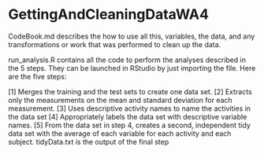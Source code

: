 # GettingAndCleaningDataWA4

CodeBook.md describes the how to use all this, variables, the data, and any transformations or work that was performed to clean up the data.

run_analysis.R contains all the code to perform the analyses described in the 5 steps. They can be launched in RStudio by just importing the file. Here are the five steps:

[1] Merges the training and the test sets to create one data set. [2] Extracts only the measurements on the mean and standard deviation for each measurement. [3] Uses descriptive activity names to name the activities in the data set [4] Appropriately labels the data set with descriptive variable names. [5] From the data set in step 4, creates a second, independent tidy data set with the average of each variable for each activity and each subject. tidyData.txt is the output of the final step